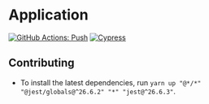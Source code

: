 # Application

[![GitHub Actions: Push](https://github.com/CharlesStover/monorepo-template/actions/workflows/application-push.yml/badge.svg?branch=main)](https://github.com/CharlesStover/monorepo-template/actions/workflows/application-push.yml)
[![Cypress](https://img.shields.io/endpoint?url=https://dashboard.cypress.io/badge/simple/4akrvv/main&label=Cypress&style=flat)](https://dashboard.cypress.io/projects/4akrvv/runs)

## Contributing

- To install the latest dependencies, run
  `yarn up "@*/*" "@jest/globals@^26.6.2" "*" "jest@^26.6.3"`.
